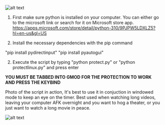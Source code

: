 ![alt text](https://i.imgur.com/OTmOc4x.png)


1. First make sure python is installed on your computer. You can either go to the microsoft link or search for it on Microsoft store app. https://apps.microsoft.com/store/detail/python-310/9PJPW5LDXLZ5?hl=en-us&gl=US

2. Install the necessary dependencies with the pip command

"pip install pydirectinput"
"pip install pyautogui"

2. Execute the script by typing "python protect.py" or "python protectlinux.py" and press enter



**YOU MUST BE TABBED INTO GMOD FOR THE PROTECTION TO WORK AND PRESS THE KEYBIND**


Photo of the script in action, It's best to use it in conjuction in windowed mode to keep an eye on the timer. Best used when watching long videos, leaving your computer AFK overnight and you want to hog a theater, or you just want to watch a long movie in peace.

![alt text](https://i.imgur.com/LF63hnT.png)

